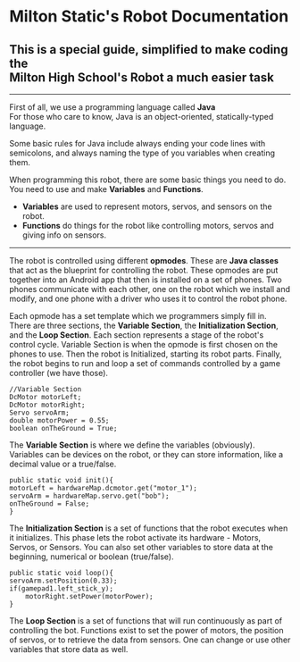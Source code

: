 # Milton Static's Robot Documentation
This is a special guide, simplified to make coding the  
Milton High School's Robot a much easier task
---

---

First of all, we use a programming language called **Java**  
For those who care to know, Java is an object-oriented, statically-typed language.

Some basic rules for Java include always ending your code lines with semicolons, and always naming the type of you variables when creating them.

When programming this robot, there are some basic things you need to do.  
You need to use and make **Variables** and **Functions**.    
- **Variables** are used to represent motors, servos, and sensors on the robot.  
- **Functions** do things for the robot like controlling motors, servos and giving info on sensors.

---

The robot is controlled using different **opmodes**. These are **Java classes** that act as the blueprint for controlling the robot.  These opmodes are put together into an Android app that then is installed on a set of phones.  Two phones communicate with each other, one on the robot which we install and modify, and one phone with a driver who uses it to control the robot phone.

Each opmode has a set template which we programmers simply fill in.    
There are three sections, the **Variable Section**, the **Initialization Section**, and the **Loop Section**.  Each section represents a stage of the robot's control cycle. Variable Section is when the opmode is first chosen on the phones to use.  Then the robot is Initialized, starting its robot parts. Finally, the robot begins to run and loop a set of commands controlled by a game controller (we have those).

    //Variable Section  
    DcMotor motorLeft;  
    DcMotor motorRight;  
    Servo servoArm;  
    double motorPower = 0.55;  
    boolean onTheGround = True;

The **Variable Section** is where we define the variables (obviously). Variables can be devices on the robot, or they can store information, like a decimal value or a true/false.

    public static void init(){  
    motorLeft = hardwareMap.dcmotor.get("motor_1");  
    servoArm = hardwareMap.servo.get("bob");  
    onTheGround = False;  
    }   

The **Initialization Section** is a set of functions that the robot executes when it initializes.  This phase lets the robot activate its hardware - Motors, Servos, or Sensors.  You can also set other variables to store data at the beginning, numerical or boolean (true/false).

    public static void loop(){  
    servoArm.setPosition(0.33);  
    if(gamepad1.left_stick_y);  
        motorRight.setPower(motorPower);
    }

The **Loop Section** is a set of functions that will run continuously as part of controlling the bot.  Functions exist to set the power of motors, the position of servos, or to retrieve the data from sensors.  One can change or use other variables that store data as well.